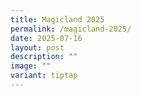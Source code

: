 ```yaml
---
title: Magicland 2025
permalink: /magicland-2025/
date: 2025-07-16
layout: post
description: ""
image: ""
variant: tiptap
---
```

